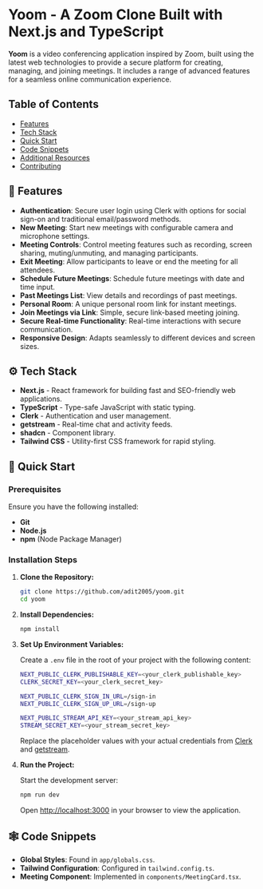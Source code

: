# Yoom - A Zoom Clone Built with Next.js and TypeScript

**Yoom** is a video conferencing application inspired by Zoom, built using the latest web technologies to provide a secure platform for creating, managing, and joining meetings. It includes a range of advanced features for a seamless online communication experience.

## Table of Contents
- [Features](#-features)
- [Tech Stack](#-tech-stack)
- [Quick Start](#-quick-start)
- [Code Snippets](#-code-snippets)
- [Additional Resources](#-additional-resources)
- [Contributing](#-contributing)

## 🚀 Features

- **Authentication**: Secure user login using Clerk with options for social sign-on and traditional email/password methods.
- **New Meeting**: Start new meetings with configurable camera and microphone settings.
- **Meeting Controls**: Control meeting features such as recording, screen sharing, muting/unmuting, and managing participants.
- **Exit Meeting**: Allow participants to leave or end the meeting for all attendees.
- **Schedule Future Meetings**: Schedule future meetings with date and time input.
- **Past Meetings List**: View details and recordings of past meetings.
- **Personal Room**: A unique personal room link for instant meetings.
- **Join Meetings via Link**: Simple, secure link-based meeting joining.
- **Secure Real-time Functionality**: Real-time interactions with secure communication.
- **Responsive Design**: Adapts seamlessly to different devices and screen sizes.

## ⚙️ Tech Stack

- **Next.js** - React framework for building fast and SEO-friendly web applications.
- **TypeScript** - Type-safe JavaScript with static typing.
- **Clerk** - Authentication and user management.
- **getstream** - Real-time chat and activity feeds.
- **shadcn** - Component library.
- **Tailwind CSS** - Utility-first CSS framework for rapid styling.

## 🤸 Quick Start

### Prerequisites

Ensure you have the following installed:

- **Git**
- **Node.js**
- **npm** (Node Package Manager)

### Installation Steps

1. **Clone the Repository:**

    ```bash
    git clone https://github.com/adit2005/yoom.git
    cd yoom
    ```

2. **Install Dependencies:**

    ```bash
    npm install
    ```

3. **Set Up Environment Variables:**

    Create a `.env` file in the root of your project with the following content:

    ```bash
    NEXT_PUBLIC_CLERK_PUBLISHABLE_KEY=<your_clerk_publishable_key>
    CLERK_SECRET_KEY=<your_clerk_secret_key>

    NEXT_PUBLIC_CLERK_SIGN_IN_URL=/sign-in
    NEXT_PUBLIC_CLERK_SIGN_UP_URL=/sign-up

    NEXT_PUBLIC_STREAM_API_KEY=<your_stream_api_key>
    STREAM_SECRET_KEY=<your_stream_secret_key>
    ```

    Replace the placeholder values with your actual credentials from [Clerk](https://clerk.dev/) and [getstream](https://getstream.io/).

4. **Run the Project:**

    Start the development server:

    ```bash
    npm run dev
    ```

    Open [http://localhost:3000](http://localhost:3000) in your browser to view the application.

## 🕸️ Code Snippets

- **Global Styles**: Found in `app/globals.css`.
- **Tailwind Configuration**: Configured in `tailwind.config.ts`.
- **Meeting Component**: Implemented in `components/MeetingCard.tsx`.

